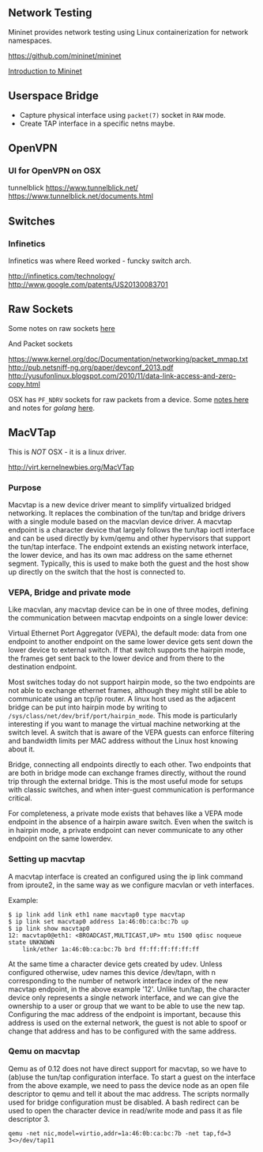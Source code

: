 
<!--
-->

Network Testing
---------------

Mininet provides network testing using Linux containerization
for network namespaces.

https://github.com/mininet/mininet

[Introduction to Mininet]( https://www.youtube.com/watch?v=jmlgXaocwiE )

Userspace Bridge
----------------

 * Capture physical interface using `packet(7)` socket in `RAW` mode.
 * Create TAP interface in a specific netns maybe.

OpenVPN
-------

### UI for OpenVPN on OSX

tunnelblick
https://www.tunnelblick.net/
https://www.tunnelblick.net/documents.html

Switches
--------

### Infinetics

Infinetics was where Reed worked - funcky switch arch.

http://infinetics.com/technology/
http://www.google.com/patents/US20130083701

Raw Sockets
-----------

Some notes on raw sockets
[here]( http://sock-raw.org/papers/sock_raw )

And Packet sockets

https://www.kernel.org/doc/Documentation/networking/packet_mmap.txt
http://pub.netsniff-ng.org/paper/devconf_2013.pdf
http://yusufonlinux.blogspot.com/2010/11/data-link-access-and-zero-copy.html


OSX has `PF_NDRV` sockets for raw packets from a device.
Some
[notes here]( https://lists.apple.com/archives/darwin-development/2002/Mar/msg00270.html )
and notes for *golang*
[here]( http://stackoverflow.com/questions/32575558/creating-raw-packets-with-go-1-5-on-macosx ).

MacVTap
-------

This is *NOT* OSX - it is a linux driver.

http://virt.kernelnewbies.org/MacVTap

### Purpose

Macvtap is a new device driver meant to simplify virtualized bridged
networking. It replaces the combination of the tun/tap and bridge drivers
with a single module based on the macvlan device driver. A macvtap
endpoint is a character device that largely follows the tun/tap ioctl
interface and can be used directly by kvm/qemu and other hypervisors
that support the tun/tap interface. The endpoint extends an existing
network interface, the lower device, and has its own mac address on the
same ethernet segment. Typically, this is used to make both the guest
and the host show up directly on the switch that the host is connected to.


### VEPA, Bridge and private mode

Like macvlan, any macvtap device can be in one of three modes, defining
the communication between macvtap endpoints on a single lower device:

Virtual Ethernet Port Aggregator (VEPA), the default mode: data from one
endpoint to another endpoint on the same lower device gets sent down the
lower device to external switch. If that switch supports the hairpin
mode, the frames get sent back to the lower device and from there to
the destination endpoint.

Most switches today do not support hairpin mode, so the two endpoints
are not able to exchange ethernet frames, although they might still
be able to communicate using an tcp/ip router. A linux host used
as the adjacent bridge can be put into hairpin mode by writing to
`/sys/class/net/dev/brif/port/hairpin_mode`.  This mode is particularly
interesting if you want to manage the virtual machine networking at
the switch level. A switch that is aware of the VEPA guests can enforce
filtering and bandwidth limits per MAC address without the Linux host
knowing about it.


Bridge, connecting all endpoints directly to each other. Two endpoints
that are both in bridge mode can exchange frames directly, without the
round trip through the external bridge. This is the most useful mode
for setups with classic switches, and when inter-guest communication is
performance critical.

For completeness, a private mode exists that behaves like a VEPA mode
endpoint in the absence of a hairpin aware switch. Even when the switch
is in hairpin mode, a private endpoint can never communicate to any
other endpoint on the same lowerdev.

### Setting up macvtap

A macvtap interface is created an configured using the ip link command
from iproute2, in the same way as we configure macvlan or veth interfaces.

Example:

```
$ ip link add link eth1 name macvtap0 type macvtap
$ ip link set macvtap0 address 1a:46:0b:ca:bc:7b up
$ ip link show macvtap0
12: macvtap0@eth1: <BROADCAST,MULTICAST,UP> mtu 1500 qdisc noqueue state UNKNOWN
    link/ether 1a:46:0b:ca:bc:7b brd ff:ff:ff:ff:ff:ff
```

At the same time a character device gets created by udev. Unless
configured otherwise, udev names this device /dev/tapn, with n
corresponding to the number of network interface index of the new macvtap
endpoint, in the above example '12'. Unlike tun/tap, the character device
only represents a single network interface, and we can give the ownership
to a user or group that we want to be able to use the new tap. Configuring
the mac address of the endpoint is important, because this address is
used on the external network, the guest is not able to spoof or change
that address and has to be configured with the same address.

### Qemu on macvtap

Qemu as of 0.12 does not have direct support for macvtap, so we have to
(ab)use the tun/tap configuration interface. To start a guest on the
interface from the above example, we need to pass the device node as
an open file descriptor to qemu and tell it about the mac address. The
scripts normally used for bridge configuration must be disabled. A bash
redirect can be used to open the character device in read/write mode
and pass it as file descriptor 3.

```
qemu -net nic,model=virtio,addr=1a:46:0b:ca:bc:7b -net tap,fd=3 3<>/dev/tap11
```


<!-- vim: set autoindent expandtab sw=4 syntax=markdown: -->
